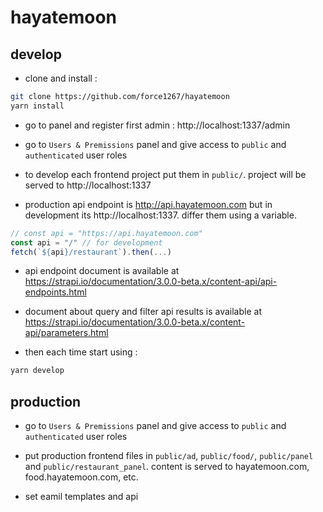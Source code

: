 # hayatemoon

## develop

- clone and install :
```bash
git clone https://github.com/force1267/hayatemoon
yarn install
```

- go to panel and register first admin :
http://localhost:1337/admin

- go to `Users & Premissions` panel and give access to `public` and `authenticated` user roles

- to develop each frontend project put them in `public/`. project will be served to http://localhost:1337

- production api endpoint is http://api.hayatemoon.com but in development its http://localhost:1337. differ them using a variable.
```javascript
// const api = "https://api.hayatemoon.com"
const api = "/" // for development
fetch(`${api}/restaurant`).then(...)
```

- api endpoint document is available at https://strapi.io/documentation/3.0.0-beta.x/content-api/api-endpoints.html

- document about query and filter api results is available at https://strapi.io/documentation/3.0.0-beta.x/content-api/parameters.html

- then each time start using :
```bash
yarn develop
```


## production

- go to `Users & Premissions` panel and give access to `public` and `authenticated` user roles

- put production frontend files in `public/ad`, `public/food/`, `public/panel` and `public/restaurant_panel`. content is served to hayatemoon.com, food.hayatemoon.com, etc.

- set eamil templates and api